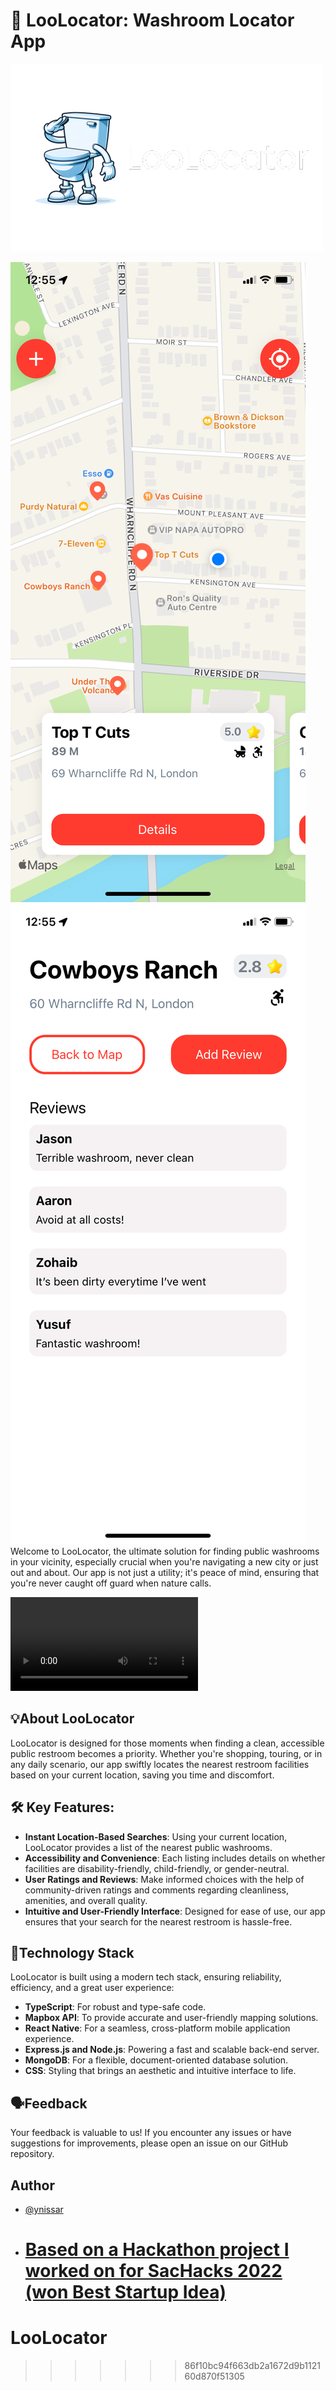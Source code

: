 # 🚽 LooLocator: Washroom Locator App

![](./readme%20related/LooLocator.png)

![](./readme%20related/IMG_1766.png) ![](./readme%20related/IMG_1767.jpg)
Welcome to LooLocator, the ultimate solution for finding public washrooms in your vicinity, especially crucial when you're navigating a new city or just out and about. Our app is not just a utility; it's peace of mind, ensuring that you're never caught off guard when nature calls.

![](./readme%20related/RPReplay_Final1705427707.mov)

## 💡About LooLocator

LooLocator is designed for those moments when finding a clean, accessible public restroom becomes a priority. Whether you're shopping, touring, or in any daily scenario, our app swiftly locates the nearest restroom facilities based on your current location, saving you time and discomfort.

## 🛠️ Key Features:

- **Instant Location-Based Searches**: Using your current location, LooLocator provides a list of the nearest public washrooms.
- **Accessibility and Convenience**: Each listing includes details on whether facilities are disability-friendly, child-friendly, or gender-neutral.
- **User Ratings and Reviews**: Make informed choices with the help of community-driven ratings and comments regarding cleanliness, amenities, and overall quality.
- **Intuitive and User-Friendly Interface**: Designed for ease of use, our app ensures that your search for the nearest restroom is hassle-free.

## 🔮Technology Stack

LooLocator is built using a modern tech stack, ensuring reliability, efficiency, and a great user experience:

- **TypeScript**: For robust and type-safe code.
- **Mapbox API**: To provide accurate and user-friendly mapping solutions.
- **React Native**: For a seamless, cross-platform mobile application experience.
- **Express.js and Node.js**: Powering a fast and scalable back-end server.
- **MongoDB**: For a flexible, document-oriented database solution.
- **CSS**: Styling that brings an aesthetic and intuitive interface to life.

## 🗣️Feedback

Your feedback is valuable to us! If you encounter any issues or have suggestions for improvements, please open an issue on our GitHub repository.

## Author

- [@ynissar](https://github.com/ynissar)
- # [Based on a Hackathon project I worked on for SacHacks 2022 (won Best Startup Idea) ](https://github.com/SippinOnJuiceBox/Loo-Locator-Find-the-nearest-washroom)

# LooLocator

> > > > > > > 86f10bc94f663db2a1672d9b112160d870f51305
